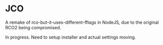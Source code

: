 # JCO
A remake of rco-but-it-uses-different-fflags in NodeJS, due to the original RCO2 being compromised.

In progress. Need to setup installer and actual settings moving.
